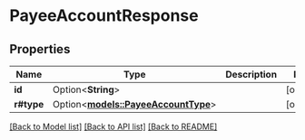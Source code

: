 # PayeeAccountResponse

## Properties

Name | Type | Description | Notes
------------ | ------------- | ------------- | -------------
**id** | Option<**String**> |  | [optional]
**r#type** | Option<[**models::PayeeAccountType**](PayeeAccountType.md)> |  | [optional]

[[Back to Model list]](../README.md#documentation-for-models) [[Back to API list]](../README.md#documentation-for-api-endpoints) [[Back to README]](../README.md)


